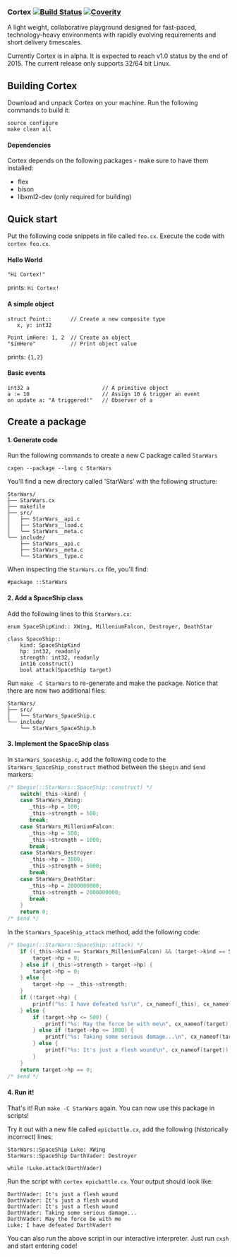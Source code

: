 ### Cortex [![Build Status](https://travis-ci.org/cortexlang/cortex.svg?branch=master)](https://travis-ci.org/Seldomberry/cortex) [![Coverity](https://scan.coverity.com/projects/3807/badge.svg)](https://scan.coverity.com/projects/3807)
A light weight, collaborative playground designed for fast-paced, technology-heavy environments with rapidly evolving requirements and short delivery timescales. 

Currently Cortex is in alpha. It is expected to reach v1.0 status by the end of 2015. The current release only supports 32/64 bit Linux.

## Building Cortex
Download and unpack Cortex on your machine. Run the following commands to build it:
```
source configure
make clean all
```
#### Dependencies
Cortex depends on the following packages - make sure to have them installed:
 * flex
 * bison
 * libxml2-dev (only required for building)
 
## Quick start
Put the following code snippets in file called `foo.cx`. Execute the code with `cortex foo.cx`.
#### Hello World
```
"Hi Cortex!"
```
prints: `Hi Cortex!`
#### A simple object
```
struct Point::      // Create a new composite type
   x, y: int32

Point imHere: 1, 2  // Create an object
"$imHere"           // Print object value
```
prints: `{1,2}`
#### Basic events
```
int32 a                       // A primitive object
a := 10                       // Assign 10 & trigger an event
on update a: "A triggered!"   // Observer of a
```
## Create a package
#### 1. Generate code
Run the following commands to create a new C package called `StarWars`
```
cxgen --package --lang c StarWars
```
You'll find a new directory called 'StarWars' with the following structure:
```
StarWars/
├── StarWars.cx
├── makefile
├── src/
│   ├── StarWars__api.c
│   ├── StarWars__load.c
│   └── StarWars__meta.c
└── include/
    ├── StarWars__api.c
    ├── StarWars__meta.c
    └── StarWars__type.c
```
When inspecting the `StarWars.cx` file, you'll find:
```
#package ::StarWars
```
#### 2. Add a SpaceShip class
Add the following lines to this `StarWars.cx`:
```
enum SpaceShipKind:: XWing, MilleniumFalcon, Destroyer, DeathStar 

class SpaceShip::
    kind: SpaceShipKind
    hp: int32, readonly
    strength: int32, readonly
    int16 construct()
    bool attack(SpaceShip target)
```
Run `make -C StarWars` to re-generate and make the package. Notice that there are now two additional files:
```
StarWars/
├── src/
│   └── StarWars_SpaceShip.c
└── include/
    └── StarWars_SpaceShip.h
```
#### 3. Implement the SpaceShip class
In `StarWars_SpaceShip.c`, add the following code to the `StarWars_SpaceShip_construct` method between the `$begin` and `$end` markers:
```c
/* $begin(::StarWars::SpaceShip::construct) */
    switch(_this->kind) {
    case StarWars_XWing:
       _this->hp = 100;
       _this->strength = 500;
       break;
    case StarWars_MilleniumFalcon:
       _this->hp = 500;
       _this->strength = 1000;
       break;
    case StarWars_Destroyer:
       _this->hp = 3000;
       _this->strength = 5000;
       break;
    case StarWars_DeathStar:
       _this->hp = 2000000000;
       _this->strength = 2000000000;
       break;
    }
    return 0;
/* $end */
```

In the `StarWars_SpaceShip_attack` method, add the following code:
```c
/* $begin(::StarWars::SpaceShip::attack) */
    if ((_this->kind == StarWars_MilleniumFalcon) && (target->kind == StarWars_DeathStar)) {
        target->hp = 0;
    } else if (_this->strength > target->hp) {
        target->hp = 0;
    } else {
        target->hp -= _this->strength;
    }
    if (!target->hp) {
        printf("%s: I have defeated %s!\n", cx_nameof(_this), cx_nameof(target));
    } else {
        if (target->hp <= 500) {
            printf("%s: May the force be with me\n", cx_nameof(target));
        } else if (target->hp <= 1000) {
            printf("%s: Taking some serious damage...\n", cx_nameof(target));
        } else {
            printf("%s: It's just a flesh wound\n", cx_nameof(target));
        }
    }
    return target->hp == 0;
/* $end */
```
#### 4. Run it!
That's it! Run `make -C StarWars` again. You can now use this package in scripts!

Try it out with a new file called `epicbattle.cx`, add the following (historically incorrect) lines:
```
StarWars::SpaceShip Luke: XWing
StarWars::SpaceShip DarthVader: Destroyer

while !Luke.attack(DarthVader)
```
Run the script with `cortex epicbattle.cx`. Your output should look like:
```
DarthVader: It's just a flesh wound
DarthVader: It's just a flesh wound
DarthVader: It's just a flesh wound
DarthVader: Taking some serious damage...
DarthVader: May the force be with me
Luke: I have defeated DarthVader!
```
You can also run the above script in our interactive interpreter. Just run `cxsh` and start entering code!




